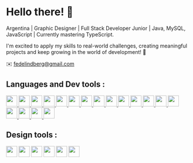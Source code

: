 # Hello there! :wave:

Argentina | Graphic Designer | Full Stack Developer Junior | Java, MySQL, JavaScript | Currently mastering TypeScript. </br>

I'm excited to apply my skills to real-world challenges, creating meaningful projects and keep growing in the world of development! 🚀

:envelope: fedelindberg@gmail.com

## Languages and Dev tools :
<p>
  <a href="https://www.java.com/" target="_blank">
    <img src="https://cdn.jsdelivr.net/gh/devicons/devicon/icons/java/java-original.svg" height="30" width="30" />
  </a>
  <a href="https://hibernate.org/" target="_blank">
    <img src="https://cdn.worldvectorlogo.com/logos/hibernate.svg" height="30" width="30" />
  </a>
  <a href="https://spring.io/" target="_blank">
    <img src="https://cdn.worldvectorlogo.com/logos/spring-3.svg" height="30" width="30" />
  </a>
  <a href="https://www.thymeleaf.org/" target="_blank">
    <img src="https://velog.velcdn.com/images/devharrypmw/post/e8ccc358-bac2-4df8-9c97-18659a2e0a2a/image.png" height="30" width="30" />
  </a>
  <a href="https://www.docker.com/" target="_blank">
    <img src="https://cdn.worldvectorlogo.com/logos/docker-4.svg" height="30" width="30" />
  </a>
  <a href="https://www.mysql.com/" target="_blank">
    <img src="https://cdn.jsdelivr.net/gh/devicons/devicon/icons/mysql/mysql-original.svg" height="30" width="30" />
  </a>
  <a href="https://strapi.io/" target="_blank">
    <img src="https://cdn.worldvectorlogo.com/logos/strapi-2.svg" height="30" width="30" />
  </a>
  <a href="https://developer.mozilla.org/es/docs/Web/HTML" target="_blank">
    <img src="https://cdn.jsdelivr.net/gh/devicons/devicon/icons/html5/html5-original.svg" height="30" width="30" />
  </a>
  <a href="https://developer.mozilla.org/es/docs/Web/CSS" target="_blank">
    <img src="https://cdn.jsdelivr.net/gh/devicons/devicon/icons/css3/css3-original.svg" height="30" width="30" />
  </a>
    <a href="https://developer.mozilla.org/es/docs/Web/JavaScript" target="_blank">
    <img src="https://cdn.jsdelivr.net/gh/devicons/devicon/icons/javascript/javascript-original.svg" height="30" width="30" />
  </a>
  <a href="https://www.typescriptlang.org/" target="_blank">
    <img src="https://cdn.jsdelivr.net/gh/devicons/devicon/icons/typescript/typescript-original.svg" height="30" width="30" />
  </a>
  <a href="https://es.react.dev/" target="_blank">
    <img src="https://cdn.jsdelivr.net/gh/devicons/devicon/icons/react/react-original.svg" height="30" width="30" />
  </a>
    <a href="https://redux.js.org/" target="_blank">
    <img src="https://cdn.worldvectorlogo.com/logos/redux.svg" height="30" width="30" />
  </a>
  <a href="https://getbootstrap.com/" target="_blank">
    <img src="https://cdn.jsdelivr.net/gh/devicons/devicon/icons/bootstrap/bootstrap-plain.svg" height="30" width="30" />
  </a>
  <a href="https://tailwindcss.com/" target="_blank">
    <img src="https://cdn.jsdelivr.net/gh/devicons/devicon/icons/tailwindcss/tailwindcss-plain.svg" height="30" width="30" />
  </a>
  <a href="https://mui.com/" target="_blank">
    <img src="https://cdn.worldvectorlogo.com/logos/material-ui-1.svg" height="30" width="30" />
  </a>
  <a href="https://git-scm.com/" target="_blank">
    <img src="https://cdn.jsdelivr.net/gh/devicons/devicon/icons/git/git-original.svg" height="30" width="30" />
  </a>
  <a href="https://github.com/" target="_blank">
    <img src="https://cdn4.iconfinder.com/data/icons/iconsimple-logotypes/512/github-512.png" height="30" width="30" />
  </a>

</p>


## Design tools :
<p>
  <img src="https://cdn.worldvectorlogo.com/logos/adobe-illustrator-cc-2019.svg" height="30" width="30" />
  <img src="https://cdn.worldvectorlogo.com/logos/photoshop-cc-6.svg" height="30" width="30" />
  <img src="https://cdn.worldvectorlogo.com/logos/lightroom-cc.svg" height="30" width="30" />
  <img src="https://cdn.worldvectorlogo.com/logos/adobe-indesign-cs6.svg" height="30" width="30" />
  <img src="https://cdn.worldvectorlogo.com/logos/premiere-cc.svg" height="30" width="30"/>
  <img src="https://cdn.worldvectorlogo.com/logos/after-effects-cc.svg" height="30" width="30" />
</p>
<!---
devFNL/devFNL is a ✨ special ✨ repository because its `README.md` (this file) appears on your GitHub profile.
You can click the Preview link to take a look at your changes.
--->
